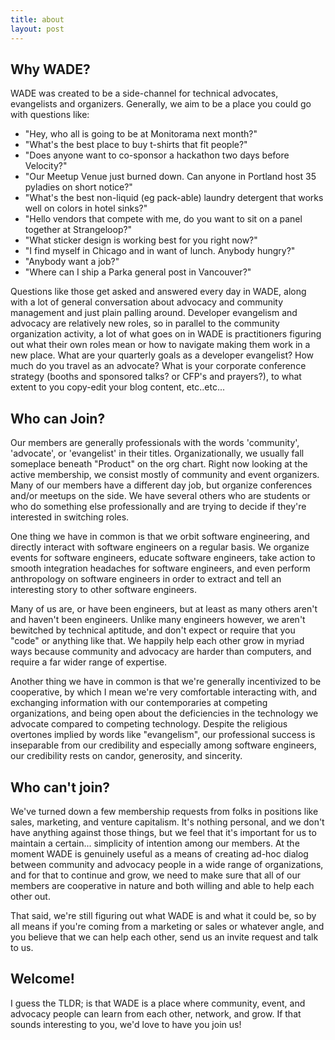```yaml
---
title: about
layout: post
---
```


## Why WADE?
WADE was created to be a side-channel for technical advocates, evangelists and
organizers. Generally, we aim to be a place you could go with questions like:

* "Hey, who all is going to be at Monitorama next month?"
* "What's the best place to buy t-shirts that fit people?"
* "Does anyone want to co-sponsor a hackathon two days before Velocity?"
* "Our Meetup Venue just burned down. Can anyone in Portland host 35 pyladies on short notice?"
* "What's the best non-liquid (eg pack-able) laundry detergent that works well on colors in hotel sinks?"
* "Hello vendors that compete with me, do you want to sit on a panel together at Strangeloop?"
* "What sticker design is working best for you right now?"
* "I find myself in Chicago and in want of lunch. Anybody hungry?"
* "Anybody want a job?"
* "Where can I ship a Parka general post in Vancouver?"

Questions like those get asked and answered every day in WADE, along with a lot
of general conversation about advocacy and community management and just plain
palling around. Developer evangelism and advocacy are relatively new roles, so
in parallel to the community organization activity, a lot of what goes on in
WADE is practitioners figuring out what their own roles mean or how to navigate
making them work in a new place.  What are your quarterly goals as a developer
evangelist? How much do you travel as an advocate?  What is your corporate
conference strategy (booths and sponsored talks? or CFP's and prayers?), to
what extent to you copy-edit your blog content, etc..etc...

## Who can Join?
Our members are generally professionals with the words 'community', 'advocate',
or 'evangelist' in their titles. Organizationally, we usually fall someplace
beneath "Product" on the org chart. Right now looking at the active membership,
we consist mostly of community and event organizers. Many of our members have a
different day job, but organize conferences and/or meetups on the side. We have
several others who are students or who do something else professionally and are
trying to decide if they're interested in switching roles.

One thing we have in common is that we orbit software engineering, and directly
interact with software engineers on a regular basis. We organize events for
software engineers, educate software engineers, take action to smooth
integration headaches for software engineers, and even perform anthropology on
software engineers in order to extract and tell an interesting story to other
software engineers.  

Many of us are, or have been engineers, but at least as many others aren't and
haven't been engineers. Unlike many engineers however, we aren't bewitched by
technical aptitude, and don't expect or require that you "code" or anything
like that. We happily help each other grow in myriad ways because community and
advocacy are harder than computers, and require a far wider range of expertise.

Another thing we have in common is that we're generally incentivized to be
cooperative, by which I mean we're very comfortable interacting with, and
exchanging information with our contemporaries at competing organizations, and
being open about the deficiencies in the technology we advocate compared to
competing technology. Despite the religious overtones implied by words like
"evangelism", our professional success is inseparable from our credibility and
especially among software engineers, our credibility rests on candor,
generosity, and sincerity.

## Who can't join?
We've turned down a few membership requests from folks in positions like sales,
marketing, and venture capitalism. It's nothing personal, and we don't have
anything against those things, but we feel that it's important for us to
maintain a certain... simplicity of intention among our members.  At the
moment WADE is genuinely useful as a means of creating ad-hoc dialog between
community and advocacy people in a wide range of organizations, and for that to
continue and grow, we need to make sure that all of our members are cooperative
in nature and both willing and able to help each other out.

That said, we're still figuring out what WADE is and what it could be, so by
all means if you're coming from a marketing or sales or whatever angle, and you
believe that we can help each other, send us an invite request and talk to us.

## Welcome!
I guess the TLDR; is that WADE is a place where community, event, and advocacy
people can learn from each other, network, and grow.  If that sounds
interesting to you, we'd love to have you join us!
